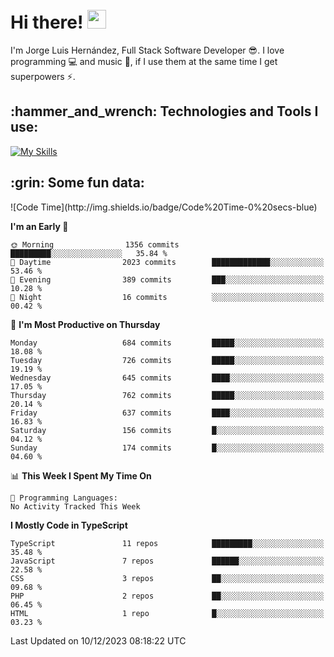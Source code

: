<h1 align="left">
 <abc>
  <br>Hi there! <img src="https://user-images.githubusercontent.com/42378118/110234147-e3259600-7f4e-11eb-95be-0c4047144dea.gif" width="30"><br>
 </abc>
</h1>

I'm Jorge Luis Hernández, Full Stack Software Developer :sunglasses:. I love programming :computer: and music :musical_score:, if I use them at the same time I get superpowers :zap:. 


<h2 align="left">:hammer_and_wrench: Technologies and Tools I use:</h2>

[![My Skills](https://skillicons.dev/icons?i=js,ts,html,css,py,vue,react,next,nest,postgres,mysql)](https://skillicons.dev)

<h2 align="left">:grin: Some fun data:</h2>
<!--START_SECTION:waka-->
![Code Time](http://img.shields.io/badge/Code%20Time-0%20secs-blue)

**I'm an Early 🐤** 

```text
🌞 Morning                1356 commits        █████████░░░░░░░░░░░░░░░░   35.84 % 
🌆 Daytime                2023 commits        █████████████░░░░░░░░░░░░   53.46 % 
🌃 Evening                389 commits         ███░░░░░░░░░░░░░░░░░░░░░░   10.28 % 
🌙 Night                  16 commits          ░░░░░░░░░░░░░░░░░░░░░░░░░   00.42 % 
```
📅 **I'm Most Productive on Thursday** 

```text
Monday                   684 commits         █████░░░░░░░░░░░░░░░░░░░░   18.08 % 
Tuesday                  726 commits         █████░░░░░░░░░░░░░░░░░░░░   19.19 % 
Wednesday                645 commits         ████░░░░░░░░░░░░░░░░░░░░░   17.05 % 
Thursday                 762 commits         █████░░░░░░░░░░░░░░░░░░░░   20.14 % 
Friday                   637 commits         ████░░░░░░░░░░░░░░░░░░░░░   16.83 % 
Saturday                 156 commits         █░░░░░░░░░░░░░░░░░░░░░░░░   04.12 % 
Sunday                   174 commits         █░░░░░░░░░░░░░░░░░░░░░░░░   04.60 % 
```


📊 **This Week I Spent My Time On** 

```text
💬 Programming Languages: 
No Activity Tracked This Week
```

**I Mostly Code in TypeScript** 

```text
TypeScript               11 repos            █████████░░░░░░░░░░░░░░░░   35.48 % 
JavaScript               7 repos             ██████░░░░░░░░░░░░░░░░░░░   22.58 % 
CSS                      3 repos             ██░░░░░░░░░░░░░░░░░░░░░░░   09.68 % 
PHP                      2 repos             ██░░░░░░░░░░░░░░░░░░░░░░░   06.45 % 
HTML                     1 repo              █░░░░░░░░░░░░░░░░░░░░░░░░   03.23 % 
```




 Last Updated on 10/12/2023 08:18:22 UTC
<!--END_SECTION:waka-->
